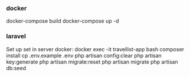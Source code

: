 
### docker
docker-compose build
docker-compose up -d

### laravel
Set up set in server docker:
docker exec -it travellist-app bash
composer install
cp .env.example .env
php artisan config:clear
php artisan key:generate
php artisan migrate:reset
php artisan migrate
php artisan db:seed